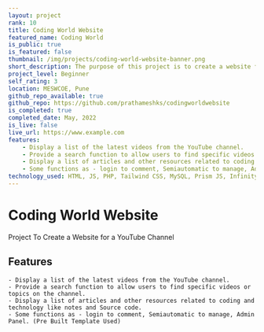 ```yaml
---
layout: project
rank: 10
title: Coding World Website
featured_name: Coding World
is_public: true
is_featured: false
thumbnail: /img/projects/coding-world-website-banner.png
short_description: The purpose of this project is to create a website for a YouTube channel that focuses on coding and technology. The website will serve as a hub for the channel's content, allowing viewers to access videos, articles, and other resources related to coding and technology.
project_level: Beginner
self_rating: 3
location: MESWCOE, Pune
github_repo_available: true
github_repo: https://github.com/prathameshks/codingworldwebsite
is_completed: true
completed_date: May, 2022
is_live: false
live_url: https://www.example.com
features:
    - Display a list of the latest videos from the YouTube channel.
    - Provide a search function to allow users to find specific videos or topics on the channel.
    - Display a list of articles and other resources related to coding and technology like notes and Source code.
    - Some functions as - login to comment, Semiautomatic to manage, Admin Panel. (Pre Built Template Used)
technology_used: HTML, JS, PHP, Tailwind CSS, MySQL, Prism JS, InfinityFree Hosting(Expired)
---
```


# Coding World Website

Project To Create a Website for a YouTube Channel

## Features

    - Display a list of the latest videos from the YouTube channel.
    - Provide a search function to allow users to find specific videos or topics on the channel.
    - Display a list of articles and other resources related to coding and technology like notes and Source code.
    - Some functions as - login to comment, Semiautomatic to manage, Admin Panel. (Pre Built Template Used)